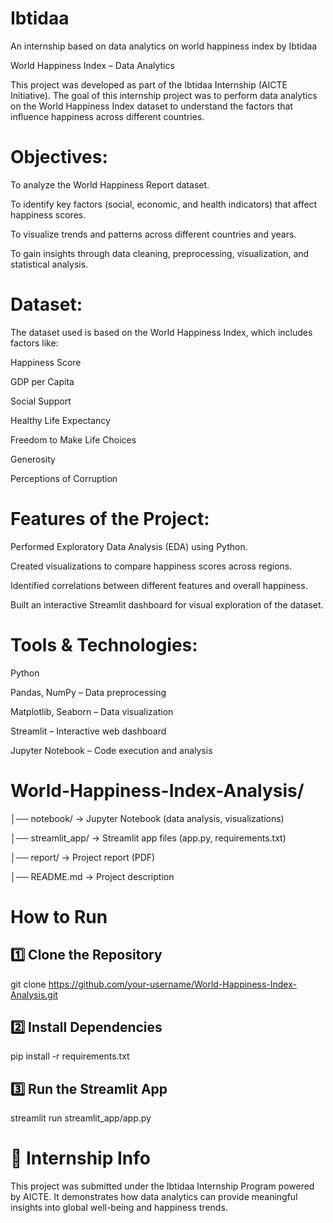 # Ibtidaa
An internship based on data analytics on world happiness index by Ibtidaa

World Happiness Index – Data Analytics

This project was developed as part of the Ibtidaa Internship (AICTE Initiative). The goal of this internship project was to perform data analytics on the World Happiness Index dataset to understand the factors that influence happiness across different countries.

# Objectives:
 To analyze the World Happiness Report dataset. 

 To identify key factors (social, economic, and health indicators) that affect happiness scores. 
 
 To visualize trends and patterns across different countries and years. 

 To gain insights through data cleaning, preprocessing, visualization, and statistical analysis. 

# Dataset:
 The dataset used is based on the World Happiness Index, which includes factors like:

 Happiness Score 

 GDP per Capita 

 Social Support 

 Healthy Life Expectancy 

 Freedom to Make Life Choices 

 Generosity 

 Perceptions of Corruption 

# Features of the Project:
 Performed Exploratory Data Analysis (EDA) using Python.

 Created visualizations to compare happiness scores across regions. 

 Identified correlations between different features and overall happiness.

 Built an interactive Streamlit dashboard for visual exploration of the dataset. 

# Tools & Technologies:
 Python 

 Pandas, NumPy – Data preprocessing 

 Matplotlib, Seaborn – Data visualization 

 Streamlit – Interactive web dashboard 

 Jupyter Notebook – Code execution and analysis 

# World-Happiness-Index-Analysis/
 │── notebook/        → Jupyter Notebook (data analysis, visualizations) 

 │── streamlit_app/   → Streamlit app files (app.py, requirements.txt) 

 │── report/          → Project report (PDF) 

 │── README.md        → Project description 

# How to Run #
## 1️⃣ Clone the Repository
git clone https://github.com/your-username/World-Happiness-Index-Analysis.git

## 2️⃣ Install Dependencies
pip install -r requirements.txt

## 3️⃣ Run the Streamlit App
streamlit run streamlit_app/app.py

# 📜 Internship Info

This project was submitted under the Ibtidaa Internship Program powered by AICTE.
It demonstrates how data analytics can provide meaningful insights into global well-being and happiness trends.





